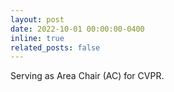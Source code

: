 ```yaml
---
layout: post
date: 2022-10-01 00:00:00-0400
inline: true
related_posts: false
---
```


Serving as Area Chair (AC) for CVPR.
